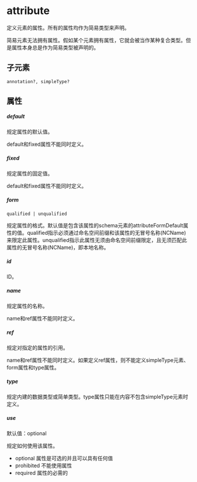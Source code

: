 # attribute

定义元素的属性。所有的属性均作为简易类型来声明。

简易元素无法拥有属性。假如某个元素拥有属性，它就会被当作某种复合类型。但是属性本身总是作为简易类型被声明的。

## 子元素

```
annotation?, simpleType?
```

## 属性

##### default	

规定属性的默认值。

default和fixed属性不能同时定义。

##### fixed

规定属性的固定值。

default和fixed属性不能同时定义。

##### form	

```
qualified | unqualified
```	

规定属性的格式。默认值是包含该属性的schema元素的attributeFormDefault属性的值。qualified指示必须通过命名空间前缀和该属性的无冒号名称(NCName)来限定此属性。unqualified指示此属性无须由命名空间前缀限定，且无须匹配此属性的无冒号名称(NCName)，即本地名称。

##### id	

ID。

##### name	

规定属性的名称。

name和ref属性不能同时定义。

##### ref	

规定对指定的属性的引用。

name和ref属性不能同时定义。如果定义ref属性，则不能定义simpleType元素、form属性和type属性。

##### type	

规定内建的数据类型或简单类型。type属性只能在内容不包含simpleType元素时定义。

##### use	

默认值：optional	

规定如何使用该属性。

- optional 属性是可选的并且可以具有任何值
- prohibited 不能使用属性
- required 属性的必需的